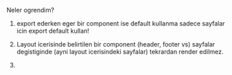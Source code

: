 Neler ogrendim?

1. export ederken eger bir component ise default kullanma sadece sayfalar icin export
   default kullan!
2. Layout icerisinde belirtilen bir component (header, footer vs) sayfalar degistiginde
   (ayni layout icerisindeki sayfalar) tekrardan render edilmez.

3.
